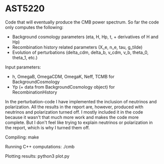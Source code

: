 # AST5220

Code that will eventually produce the CMB power spectrum. So far the code only computes the following:

  - Background cosmology parameters (eta, H, Hp, t, + derivatives of H and Hp)
  - Recombination history related parameters (X_e, n_e, tau, g_tilde)
  - Evolution of perturbations (delta_cdm, delta_b, v_cdm, v_b, theta_0, theta_1, etc.)

Input parameters:
  - h, OmegaB, OmegaCDM, OmegaK, Neff, TCMB for BackgroundCosmology
  - Yp (+ data from BackgroundCosmology object) for RecombinationHistory

In the perturbation-code I have implemented the inclusion of neutrinos and polarization. All the results in the
report are, however, produced with neutrinos and polarization turned off. I mostly included it in the code because
it wasn't that much more work and makes the code more complete. But I don't feel like trying to explain
neutrinos or polarization in the report, which is why I turned them off. 

Compiling:
make

Running C++ computations:
./cmb

Plotting results:
python3 plot.py
